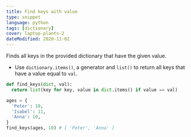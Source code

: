 ```yaml
---
title: Find keys with value
type: snippet
language: python
tags: [dictionary]
cover: laptop-plants-2
dateModified: 2020-11-02
---
```


Finds all keys in the provided dictionary that have the given value.

- Use `dictionary.items()`, a generator and `list()` to return all keys that have a value equal to `val`.

```py
def find_keys(dict, val):
  return list(key for key, value in dict.items() if value == val)

ages = {
  'Peter': 10,
  'Isabel': 11,
  'Anna': 10,
}
find_keys(ages, 10) # [ 'Peter', 'Anna' ]
```
